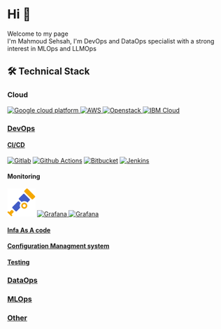 <h1>Hi 👋 </h1>
<p>Welcome to my page </br>I'm Mahmoud Sehsah, I'm  DevOps and DataOps specialist with a strong interest in MLOps and LLMOps</p>

## 🛠 Technical Stack

### Cloud 
  <p align="left">
    <a href=https://cloud.google.com/?hl=en" target="_blank"> <img src="https://www.vectorlogo.zone/logos/google_cloud/google_cloud-icon.svg" alt="Google cloud platform" </a>
    <a href=" target="_blank"> <img src="https://www.vectorlogo.zone/logos/amazon_aws/amazon_aws-ar21.svg" alt="AWS"</a>
    <a href=" target="_blank"> <img src="https://www.vectorlogo.zone/logos/openstack/openstack-ar21.svg" alt="Openstack" </a>  
    <a href=" target="_blank"> <img src="https://www.vectorlogo.zone/logos/ibm_cloud/ibm_cloud-ar21.svg" alt="IBM Cloud" </a>  
  </p>
  
### DevOps
#### CI/CD 
<p align="left">
<a href=" target="_blank"> <img src="https://www.vectorlogo.zone/logos/gitlab/gitlab-icon.svg" alt="Gitlab"/></a>
<a href=" target="_blank"> <img src="https://www.vectorlogo.zone/logos/github/github-icon.svg" alt="Github Actions"/></a>
<a href=" target="_blank"> <img src="https://www.vectorlogo.zone/logos/bitbucket/bitbucket-icon.svg" alt="Bitbucket"/></a>
<a href=" target="_blank"> <img src="https://www.vectorlogo.zone/logos/jenkins/jenkins-icon.svg" alt="Jenkins"/></a>
</p>
  
#### Monitoring
<p align="left">
<a href=" target="_blank"> <img src="https://raw.githubusercontent.com/cncf/artwork/main/projects/opentelemetry/icon/color/opentelemetry-icon-color.svg" alt="Opentelemtry" width="64" height="64"/></a>
<a href=" target="_blank"> <img src="" alt="Grafana"</a>
<a href=" target="_blank"> <img src="" alt="Grafana"</a>
</p>

#### Infa As A code 
#### Configuration Managment system
#### Testing 


### DataOps

### MLOps

### Other





